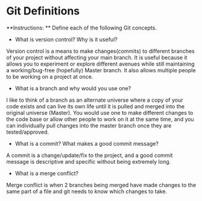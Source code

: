 # Git Definitions

**Instructions: ** Define each of the following Git concepts.

* What is version control?  Why is it useful?

Version control is a means to make changes(commits) to different branches of your project without affecting your main branch. It is useful because it allows you to experiment or explore different avenues while still maintaining a working/bug-free (hopefully) Master branch.  It also allows multiple people to be working on a project at once.

* What is a branch and why would you use one?

I like to think of a branch as an alternate universe where a copy of your code exists and can live its own life until it is pulled and merged into the original universe (Master). You would use one to make different changes to the code base or allow other people to work on it at the same time, and you can individually pull changes into the master branch once they are tested/approved.

* What is a commit? What makes a good commit message?

A commit is a change/update/fix to the project, and a good commit message is descriptive and specific without being extremely long.

* What is a merge conflict?

Merge conflict is when 2 branches being merged have made changes to the same part of a file and git needs to know which changes to take.
